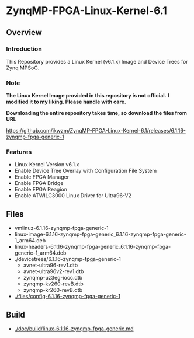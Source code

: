ZynqMP-FPGA-Linux-Kernel-6.1
====================================================================================

Overview
------------------------------------------------------------------------------------

### Introduction

This Repository provides a Linux Kernel (v6.1.x) Image and Device Trees for Zynq MPSoC.

### Note

**The Linux Kernel Image provided in this repository is not official.**
**I modified it to my liking. Please handle with care.**

**Downloading the entire repository takes time, so download the files from URL**   

https://github.com/ikwzm/ZynqMP-FPGA-Linux-Kernel-6.1/releases/6.1.16-zynqmp-fpga-generic-1

### Features

  * Linux Kernel Version v6.1.x
  * Enable Device Tree Overlay with Configuration File System
  * Enable FPGA Manager
  * Enable FPGA Bridge
  * Enable FPGA Reagion
  * Enable ATWILC3000 Linux Driver for Ultra96-V2

Files
------------------------------------------------------------------------------------

* vmlinuz-6.1.16-zynqmp-fpga-generic-1
* linux-image-6.1.16-zynqmp-fpga-generic_6.1.16-zynqmp-fpga-generic-1_arm64.deb
* linux-headers-6.1.16-zynqmp-fpga-generic_6.1.16-zynqmp-fpga-generic-1_arm64.deb
* ./devicetrees/6.1.16-zynqmp-fpga-generic-1
  + avnet-ultra96-rev1.dtb
  + avnet-ultra96v2-rev1.dtb
  + zynqmp-uz3eg-iocc.dtb
  + zynqmp-kv260-revB.dtb
  + zynqmp-kr260-revB.dtb
* [./files/config-6.1.16-zynqmp-fpga-generic-1](./files/config-6.1.16-zynqmp-fpga-generic-1)

Build
------------------------------------------------------------------------------------

* [./doc/build/linux-6.1.16-zynqmp-fpga-generic.md](./doc/build/linux-6.1.16-zynqmp-fpga-generic.md)
